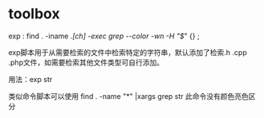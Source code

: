 # toolbox

exp : find . -iname *.[ch] -exec grep --color -wn -H "$*" {} \;

exp脚本用于从需要检索的文件中检索特定的字符串，默认添加了检索.h .cpp .php文件，如需要检索其他文件类型可自行添加。

用法：exp str

类似命令脚本可以使用 find . -name "*" |xargs grep str 此命令没有颜色亮色区分



